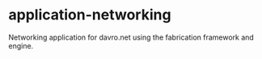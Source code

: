 application-networking
======================

Networking application for davro.net using the fabrication framework and engine.